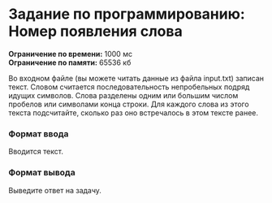 # Задание по программированию: Номер появления слова

****Ограничение по времени:**** 1000 мс  
****Ограничение по памяти:**** 65536 кб  

Во входном файле (вы можете читать данные из файла input.txt) записан текст. Словом считается последовательность непробельных подряд идущих символов. Слова разделены одним или большим числом пробелов или символами конца строки. Для каждого слова из этого текста подсчитайте, сколько раз оно встречалось в этом тексте ранее.

### Формат ввода

Вводится текст.

### Формат вывода

Выведите ответ на задачу.
